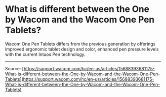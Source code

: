 # What is different between the One by Wacom and the Wacom One Pen Tablets?

Wacom One Pen Tablets differs from the previous generation by offerings improved ergonomic tablet design and color, enhanced pen pressure levels with the current Intuos Pen technology.

---
Source: [https://support.wacom.com/hc/en-us/articles/15688393681175-What-is-different-between-the-One-by-Wacom-and-the-Wacom-One-Pen-Tablets](https://support.wacom.com/hc/en-us/articles/15688393681175-What-is-different-between-the-One-by-Wacom-and-the-Wacom-One-Pen-Tablets)
